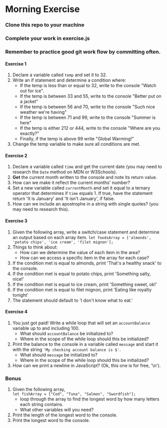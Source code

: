 # Morning Exercise

### Clone this repo to your machine
### Complete your work in exercise.js
### Remember to practice good git work flow by committing often.

#### Exercise 1
1. Declare a variable called `temp` and set it to 32.
1. Write an if statement and determine a condition where:
    - If the temp is less than or equal to 32, write to the console "Watch out for ice".
    - If the temp is between 33 and 55, write to the console "Better put on a jacket"
    - If the temp is between 56 and 70, write to the console "Such nice weather we're having"
    - If the temp is between 71 and 99, write to the console "Summer is here"
    - If the temp is either 212 or 444, write to the console "Where are you exactly?"
    - Finally, if the temp is above 99 write "Global Warming!"
1. Change the temp variable to make sure all conditions are met.

#### Exercise 2

1. Declare a variable called `time` and get the current date (you may need to research the `Date` method on MDN or W3Schools).
1. **Get** the current month written to the console and note its return value.
1. How can we make it reflect the current months' number?
1. Set a new variable called `currentMonth` and set it equal to a ternary operator that determines if  `time` equals 1. If true, have the statement return 'It is January' and 'It isn't January', if false.
1. How can we include an apostrophe in a string with single quotes? (you may need to research this).

#### Exercise 3
1. Given the following array, write a switch/case statement and determine an output based on each array item.
`let foodsArray = ['almonds', 'potato chips', 'ice cream', 'filet mignon'];`
1. Things to think about:
    - How can we determine the value of each item in the area?
    - How can we access a specific item in the array for each case?
1. If the condition met is equal to almonds, print 'That's a healthy snack' to the console.
1. If the condition met is equal to potato chips, print 'Something salty, nice!'
1. If the condition met is equal to ice cream,
print 'Something sweet, ok!'
1. If the condition met is equal to filet mignon, print 'Eating like royalty tonight'
1. The statement should default to 'I don't know what to eat.'

#### Exercise 4

1. You just got paid! Write a while loop that will set an `accountBalance` variable up to and including 100.
    - What should `accountBalance` be initialized to?
    - Where in the scope of the while loop should this be initialized?
1. Print the balance to the console in a variable called `message` and start it with the string `'My checking account balance is $'`.
    - What should `message` be initialized to?
    - Where in the scope of the while loop should this be initialized?
1. How can we print a newline in JavaScript? (Ok, this one is for free, '\n').

### Bonus

1. Given the following array,  
 `let fishArray = ["Cod", "Tuna", "Salmon", "Swordfish"];`
    - loop through the array to find the longest word by how many letters each string contains.
    - What other variables will you need?
1. Print the length of the longest word to the console.
1. Print the longest word to the console.
